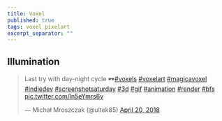 ```yaml
---
title: Voxel
published: true
tags: voxel pixelart
excerpt_separator: ""
---
```

## Illumination

<blockquote class="twitter-tweet" data-lang="en"><p lang="en" dir="ltr">Last try with day-night cycle 🕶️<a href="https://twitter.com/hashtag/voxels?src=hash&amp;ref_src=twsrc%5Etfw">#voxels</a> <a href="https://twitter.com/hashtag/voxelart?src=hash&amp;ref_src=twsrc%5Etfw">#voxelart</a> <a href="https://twitter.com/hashtag/magicavoxel?src=hash&amp;ref_src=twsrc%5Etfw">#magicavoxel</a> <a href="https://twitter.com/hashtag/indiedev?src=hash&amp;ref_src=twsrc%5Etfw">#indiedev</a> <a href="https://twitter.com/hashtag/screenshotsaturday?src=hash&amp;ref_src=twsrc%5Etfw">#screenshotsaturday</a> <a href="https://twitter.com/hashtag/3d?src=hash&amp;ref_src=twsrc%5Etfw">#3d</a> <a href="https://twitter.com/hashtag/gif?src=hash&amp;ref_src=twsrc%5Etfw">#gif</a> <a href="https://twitter.com/hashtag/animation?src=hash&amp;ref_src=twsrc%5Etfw">#animation</a> <a href="https://twitter.com/hashtag/render?src=hash&amp;ref_src=twsrc%5Etfw">#render</a> <a href="https://twitter.com/hashtag/bfs?src=hash&amp;ref_src=twsrc%5Etfw">#bfs</a> <a href="https://t.co/ln5eYmrs6v">pic.twitter.com/ln5eYmrs6v</a></p>&mdash; Michał Mroszczak (@ultek85) <a href="https://twitter.com/ultek85/status/987368709512712193?ref_src=twsrc%5Etfw">April 20, 2018</a></blockquote>
<script async src="https://platform.twitter.com/widgets.js" charset="utf-8"></script>
